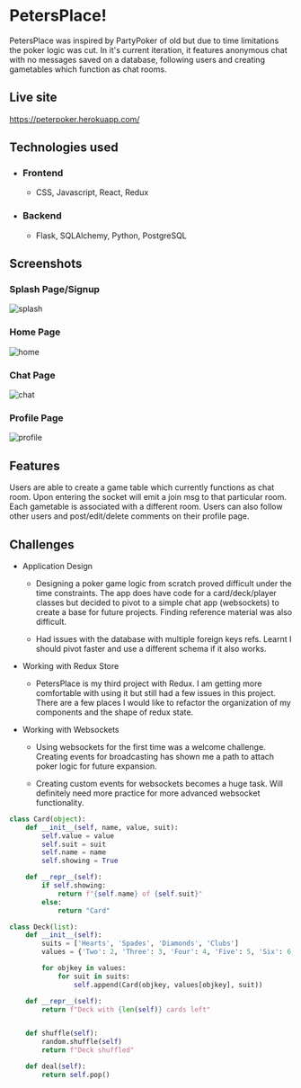 # PetersPlace!

PetersPlace was inspired by PartyPoker of old but due to time limitations the poker logic was cut. In it's current iteration, it features anonymous chat with no messages saved on a database, following users and creating gametables which function as chat rooms.

## Live site

https://peterpoker.herokuapp.com/
## Technologies used

- ### Frontend
  - CSS, Javascript, React, Redux
- ### Backend
  - Flask, SQLAlchemy, Python, PostgreSQL

## Screenshots

### Splash Page/Signup

![splash](https://user-images.githubusercontent.com/30166373/139664119-c7f1711d-ea94-4e86-b741-8e51ea2b2858.png)

### Home Page

![home](https://user-images.githubusercontent.com/30166373/139664102-712c0ff3-e6c1-4c01-a20b-b07cf7f322e6.png)

### Chat Page

![chat](https://user-images.githubusercontent.com/30166373/139664097-36cbe936-aff0-47a2-bc9c-85480eb5f70b.png)


### Profile Page

![profile](https://user-images.githubusercontent.com/30166373/139664090-f5d94dd8-5695-45be-bc57-b049f605043b.png)

## Features

Users are able to create a game table which currently functions as chat room. Upon entering the socket will emit a join msg to that particular room. Each gametable is associated with a different room. Users can also follow other users and post/edit/delete comments on their profile page.

## Challenges

- Application Design

  - Designing a poker game logic from scratch proved difficult under the time constraints. The app does have code for a card/deck/player classes but decided to pivot to a simple chat app (websockets) to create a base for future projects. Finding reference material was also difficult.

  - Had issues with the database with multiple foreign keys refs. Learnt I should pivot faster and use a different schema if it also works.

- Working with Redux Store

  - PetersPlace is my third project with Redux. I am getting more comfortable with using it but still had a few issues in this project. There are a few places I would like to refactor the organization of my components and the shape of redux state.

- Working with Websockets

  - Using websockets for the first time was a welcome challenge. Creating events for broadcasting has shown me a path to attach poker logic for future expansion.

  - Creating custom events for websockets becomes a huge task. Will definitely need more practice for more advanced websocket functionality.


```Python
class Card(object):
    def __init__(self, name, value, suit):
        self.value = value
        self.suit = suit
        self.name = name
        self.showing = True

    def __repr__(self):
        if self.showing:
            return f"{self.name} of {self.suit}"
        else:
            return "Card"

class Deck(list):
    def __init__(self):
        suits = ['Hearts', 'Spades', 'Diamonds', 'Clubs']
        values = {'Two': 2, 'Three': 3, 'Four': 4, 'Five': 5, 'Six': 6, 'Seven': 7, 'Eight': 8, 'Nine': 9, 'Ten': 10, 'Jack': 11, 'Queen': 12, 'King': 13, 'Ace': 14}

        for objkey in values:
            for suit in suits:
                self.append(Card(objkey, values[objkey], suit))

    def __repr__(self):
        return f"Deck with {len(self)} cards left"


    def shuffle(self):
        random.shuffle(self)
        return f"Deck shuffled"

    def deal(self):
        return self.pop()
```